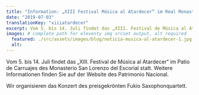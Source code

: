 ```yaml
---
title: "Information: „XIII Festival Música al Atardecer“ im Real Monasterio de El Escorial"
date: "2019-07-03"
translationKey: "xiiiatardecer"
excerpt: Vom 5. bis 14. Juli findet das „XIII. Festival de Música al Atardecer“ im Patio de Carruajes des Monasterio San Lorenzo del Escorial statt.
images: # complete path for eleventy img srcset output, alt required
  featured: ./src/assets/images/blog/noticia-musica-al-atardecer-1.jpg
  alt:
---
```


Vom 5. bis 14. Juli findet das „XIII. Festival de Música al Atardecer“ im Patio de Carruajes des Monasterio San Lorenzo del Escorial statt. Weitere Informationen finden Sie auf der Website des Patrimonio Nacional.

Wir organisieren das Konzert des preisgekrönten Fukio Saxophonquartett.
